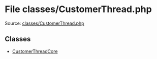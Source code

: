 File classes/CustomerThread.php
=========

Source: [classes/CustomerThread.php](https://github.com/PrestaShop/PrestaShop/blob/1.6.0.5/classes/CustomerThread.php)


Classes
-------

* [CustomerThreadCore](class.CustomerThreadCore.md)

